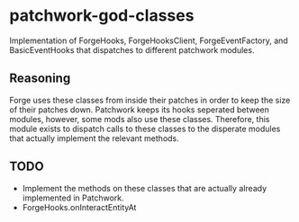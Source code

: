 # patchwork-god-classes

Implementation of ForgeHooks, ForgeHooksClient, ForgeEventFactory, and BasicEventHooks that dispatches to different patchwork modules.

## Reasoning

Forge uses these classes from inside their patches in order to keep the size of their patches down.
Patchwork keeps its hooks seperated between modules, however, some mods also use these classes.
Therefore, this module exists to dispatch calls to these classes to the disperate modules that actually implement the relevant methods.

## TODO
 * Implement the methods on these classes that are actually already implemented in Patchwork.
 * ForgeHooks.onInteractEntityAt
